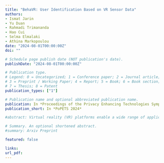 ```yaml
---
title: "BehaVR: User Identification Based on VR Sensor Data"
authors:
- Ismat Jarin
- Yu Duan
- Rahmadi Trimananda
- Hao Cui
- Selma Elmalaki
- Athina Markopoulou
date: "2024-08-01T00:00:00Z"
doi: ""

# Schedule page publish date (NOT publication's date).
publishDate: "2024-08-01T00:00:00Z"

# Publication type.
# Legend: 0 = Uncategorized; 1 = Conference paper; 2 = Journal article;
# 3 = Preprint / Working Paper; 4 = Report; 5 = Book; 6 = Book section;
# 7 = Thesis; 8 = Patent
publication_types: ["1"]

# Publication name and optional abbreviated publication name.
publication: In *Proceedings of the Privacy Enhancing Technologies Symposium (PETS 2024)*
publication_short: In *PoPETS 2024*

#abstract: Virtual reality (VR) platforms enable a wide range of applications, however pose unique privacy risks. In particular, VR devices are equipped with a rich set of sensors that collect personal and sensitive information (e.g., body motion, eye gaze, hand joints, and facial expression), which can be used to uniquely identify a user, even without explicit identifiers. In this paper, we are interested in understanding the extent to which a user can be identified based on data collected by different VR sensors. We consider adversaries with capabilities that range from observing APIs available within a single VR app (app adversary) to observing all, or selected, sensor measurements across all apps on the VR device (device adversary). To that end, we introduce BEHAVR, a framework for collecting and analyzing data from all sensor groups collected by all apps running on a VR device. We use BEHAVR to perform a user study and collect data from real users that interact with popular real-world apps. We use that data to build machine learning models for user identification, with features extracted from sensor data available within and across apps. We show that these models can identify users with an accuracy of up to 100%, and we reveal the most important features and sensor groups, depending on the functionality of the app and the strength of the adversary, as well as the minimum time needed for user identification. To the best of our knowledge, BEHAVR is the first to analyze user identification in VR comprehensively, i.e., considering jointly all sensor measurements available on a VR device (whether within an app or across multiple apps), collected by real-world, as opposed to custom-made, apps.

# Summary. An optional shortened abstract.
#summary: Arxiv Preprint

featured: false

links:
url_pdf:
---
```

